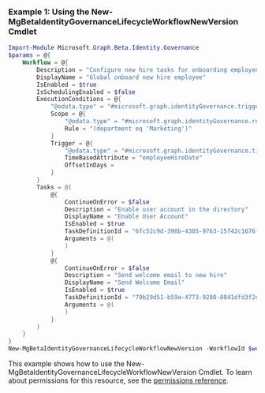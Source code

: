 ### Example 1: Using the New-MgBetaIdentityGovernanceLifecycleWorkflowNewVersion Cmdlet
```powershell
Import-Module Microsoft.Graph.Beta.Identity.Governance
$params = @{
	Workflow = @{
		Description = "Configure new hire tasks for onboarding employees on their first day"
		DisplayName = "Global onboard new hire employee"
		IsEnabled = $true
		IsSchedulingEnabled = $false
		ExecutionConditions = @{
			"@odata.type" = "#microsoft.graph.identityGovernance.triggerAndScopeBasedConditions"
			Scope = @{
				"@odata.type" = "#microsoft.graph.identityGovernance.ruleBasedSubjectSet"
				Rule = "(department eq 'Marketing')"
			}
			Trigger = @{
				"@odata.type" = "#microsoft.graph.identityGovernance.timeBasedAttributeTrigger"
				TimeBasedAttribute = "employeeHireDate"
				OffsetInDays = 
			}
		}
		Tasks = @(
			@{
				ContinueOnError = $false
				Description = "Enable user account in the directory"
				DisplayName = "Enable User Account"
				IsEnabled = $true
				TaskDefinitionId = "6fc52c9d-398b-4305-9763-15f42c1676fc"
				Arguments = @(
				)
			}
			@{
				ContinueOnError = $false
				Description = "Send welcome email to new hire"
				DisplayName = "Send Welcome Email"
				IsEnabled = $true
				TaskDefinitionId = "70b29d51-b59a-4773-9280-8841dfd3f2ea"
				Arguments = @(
				)
			}
		)
	}
}
New-MgBetaIdentityGovernanceLifecycleWorkflowNewVersion -WorkflowId $workflowId -BodyParameter $params
```
This example shows how to use the New-MgBetaIdentityGovernanceLifecycleWorkflowNewVersion Cmdlet.
To learn about permissions for this resource, see the [permissions reference](/graph/permissions-reference).
